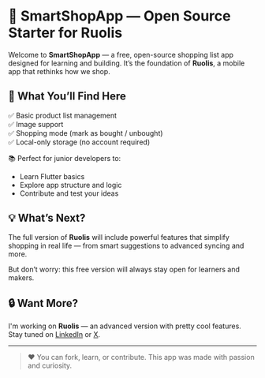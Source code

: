 # 🛒 SmartShopApp — Open Source Starter for Ruolis

Welcome to **SmartShopApp** — a free, open-source shopping list app designed for learning and building. It’s the foundation of **Ruolis**, a mobile app that rethinks how we shop.

## 🚀 What You’ll Find Here

✅ Basic product list management  
✅ Image support  
✅ Shopping mode (mark as bought / unbought)  
✅ Local-only storage (no account required)

📚 Perfect for junior developers to:
- Learn Flutter basics
- Explore app structure and logic
- Contribute and test your ideas

## 💡 What’s Next?

The full version of **Ruolis** will include powerful features that simplify shopping in real life — from smart suggestions to advanced syncing and more.

But don’t worry: this free version will always stay open for learners and makers.

## 🔒 Want More?

I'm working on **Ruolis** — an advanced version with pretty cool features.  
Stay tuned on [LinkedIn](https://www.linkedin.com/in/nesterov-andrey/) or [X](https://x.com/AndreyN64877904).

---

> ❤️ You can fork, learn, or contribute. This app was made with passion and curiosity.

